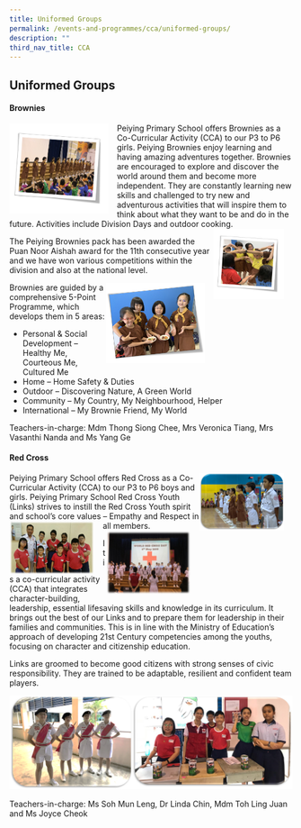 ```yaml
---
title: Uniformed Groups
permalink: /events-and-programmes/cca/uniformed-groups/
description: ""
third_nav_title: CCA
---
```

## Uniformed Groups

#### **Brownies**
<img src="/images/brownies1.png" style="width:35%;margin-right:15px;" align="left">
Peiying Primary School offers Brownies as a Co-Curricular Activity (CCA) to our P3 to P6 girls.&nbsp;Peiying Brownies enjoy learning and having amazing adventures together. Brownies are encouraged to explore and discover the world around them and become more independent. They are constantly learning new skills and challenged to try new and adventurous activities that will inspire them to think about what they want to be and do in the future.&nbsp;Activities include Division Days and outdoor cooking.

<img src="/images/brownies2.png" style="width:25%;margin-right:15px;" align="right">

The Peiying Brownies pack has been awarded the Puan Noor Aishah award for the 11th&nbsp;consecutive year and we have won various competitions within the division and also at the national level.

<img src="/images/brownies3.png" style="width:35%;margin-right:15px;" align="right">

Brownies are guided by a comprehensive 5-Point Programme, which develops them in 5 areas:

*   Personal &amp; Social Development – Healthy Me, Courteous Me, Cultured Me
*   Home – Home Safety &amp; Duties
*   Outdoor – Discovering Nature, A Green World
*   Community – My Country, My Neighbourhood, Helper
*   International – My Brownie Friend, My World

Teachers-in-charge: Mdm Thong Siong Chee, Mrs Veronica Tiang, Mrs Vasanthi Nanda and Ms Yang Ge

#### **Red Cross**
<img src="/images/redcross%201.png" style="width:30%;margin-right:15px;" align="right">
Peiying Primary School offers Red Cross as a Co-Curricular Activity (CCA) to our P3 to P6 boys and girls. Peiying Primary School Red Cross Youth (Links) strives to instill the Red Cross Youth spirit and school’s core values – Empathy and Respect in all members.

<img src="/images/redcross%202.png" style="width:30%;margin-right:15px;" align="left">

<img src="/images/redcross%203.png" style="width:30%;margin-right:15px;" align="right">

It is a co-curricular activity (CCA) that integrates character-building, leadership, essential lifesaving skills and knowledge in its curriculum. It brings out the best of our Links and to prepare them for leadership in their families and communities. This is in line with the Ministry of Education’s approach of developing 21st Century competencies among the youths, focusing on character and citizenship education.

Links are groomed to become good citizens with strong senses of civic responsibility. They are trained to be adaptable, resilient and confident team players.

![](/images/redcross%204.png)

Teachers-in-charge: Ms Soh Mun Leng, Dr Linda Chin,&nbsp;Mdm Toh Ling Juan and&nbsp;Ms Joyce Cheok